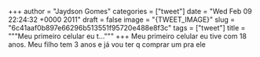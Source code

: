 
+++
author = "Jaydson Gomes"
categories = ["tweet"]
date = "Wed Feb 09 22:24:32 +0000 2011"
draft = false
image = "{TWEET_IMAGE}"
slug = "6c41aaf0b897e66296b513551f95720e488e8f3c"
tags = ["tweet"]
title = """Meu primeiro celular eu t..."""
+++
Meu primeiro celular eu tive com 18 anos. Meu filho tem 3 anos e já vou ter q comprar um pra ele
